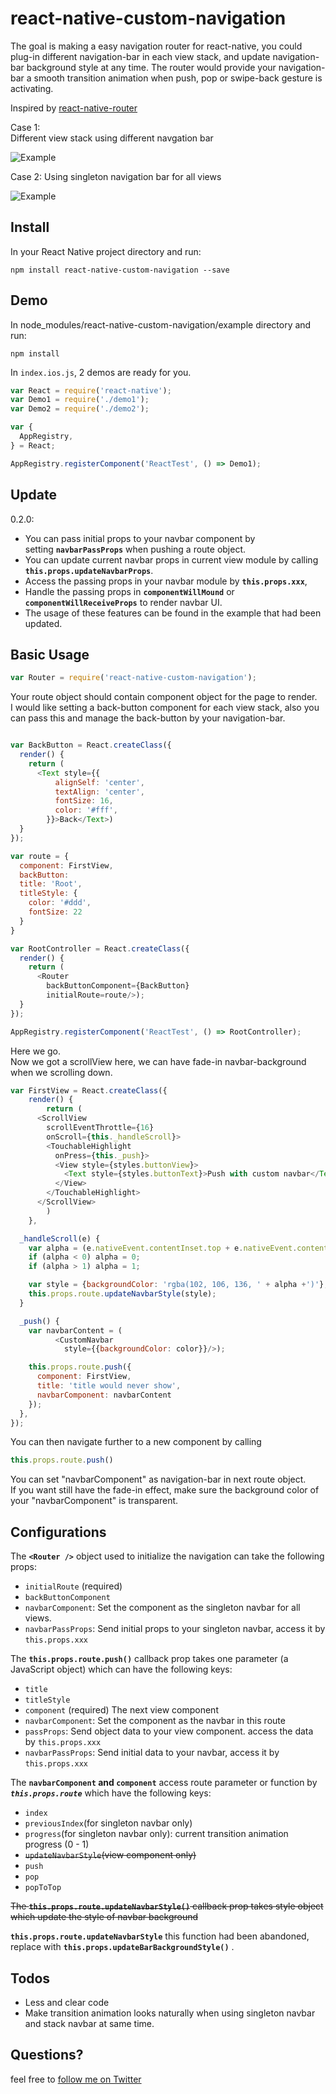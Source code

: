 react-native-custom-navigation
===================
The goal is making a easy navigation router for react-native, you could plug-in different navigation-bar in each view stack, and update navigation-bar background style at any time. The router would provide your navigation-bar a smooth transition animation when push, pop or swipe-back gesture is activating.

Inspired by [react-native-router](https://github.com/t4t5/react-native-router)

Case 1:  
Different view stack using different navgation bar  

![Example](https://www.dropbox.com/s/3jqguw37buhagu4/demo.gif?dl=1)  


Case 2:
Using singleton navigation bar for all views

![Example](https://www.dropbox.com/s/ik6i3x6m2bgirh5/demo2.gif?dl=1)



Install
-------

In your React Native project directory and run:

```npm install react-native-custom-navigation --save```



Demo
-------

In node_modules/react-native-custom-navigation/example directory and run:

```npm install```

In ```index.ios.js```, 2 demos are ready for you.


```javascript
var React = require('react-native');
var Demo1 = require('./demo1');
var Demo2 = require('./demo2');

var {
  AppRegistry,
} = React;

AppRegistry.registerComponent('ReactTest', () => Demo1);
```

Update
-------
0.2.0:    
- You can pass initial props to your navbar component by  
setting **`navbarPassProps`** when pushing a route object.  
- You can update current navbar props in current view module by calling **`this.props.updateNavbarProps`**.    
- Access the passing props in your navbar module by **`this.props.xxx`**,
- Handle the passing props in **`componentWillMound`** or **`componentWillReceiveProps`** to render navbar UI.
- The usage of these features can be found in the example that had been updated.


Basic Usage
-------

```javascript
var Router = require('react-native-custom-navigation');
```

Your route object should contain component object for the page to render.  
I would like setting a back-button component for each view stack, also you can pass this and manage the back-button by your navigation-bar.

```javascript

var BackButton = React.createClass({
  render() {
    return (
      <Text style={{
          alignSelf: 'center',
          textAlign: 'center',
          fontSize: 16,
          color: '#fff',
        }}>Back</Text>)
  }
});

var route = {
  component: FirstView,
  backButton:
  title: 'Root',
  titleStyle: {
    color: '#ddd',
    fontSize: 22
  }
}

var RootController = React.createClass({
  render() {
    return (
      <Router
        backButtonComponent={BackButton}
        initialRoute=route/>);
  }
});

AppRegistry.registerComponent('ReactTest', () => RootController);
```

Here we go.  
Now we got a scrollView here, we can have fade-in navbar-background when we scrolling down.

```javascript
var FirstView = React.createClass({
	render() {
		return (
      <ScrollView
        scrollEventThrottle={16}
        onScroll={this._handleScroll}>
        <TouchableHighlight
          onPress={this._push}>
          <View style={styles.buttonView}>
            <Text style={styles.buttonText}>Push with custom navbar</Text>
          </View>
        </TouchableHighlight>
      </ScrollView>
		)
	},

  _handleScroll(e) {
    var alpha = (e.nativeEvent.contentInset.top + e.nativeEvent.contentOffset.y) / 200;
    if (alpha < 0) alpha = 0;
    if (alpha > 1) alpha = 1;

    var style = {backgroundColor: 'rgba(102, 106, 136, ' + alpha +')'};
    this.props.route.updateNavbarStyle(style);
  }

  _push() {
    var navbarContent = (
          <CustomNavbar
            style={{backgroundColor: color}}/>);

    this.props.route.push({
      component: FirstView,
      title: 'title would never show',
      navbarComponent: navbarContent
    });
  },
});
```

You can then navigate further to a new component by calling  
```javascript
this.props.route.push()
```

You can set "navbarComponent" as navigation-bar in next route object.  
If you want still have the fade-in effect, make sure the background color of your "navbarComponent" is transparent.  


Configurations
--------------
The **`<Router />`** object used to initialize the navigation can take the following props:
- `initialRoute` (required)
- `backButtonComponent`
- `navbarComponent`: Set the component as the singleton navbar for all views. 
- `navbarPassProps`: Send initial props to your singleton navbar, access it by `this.props.xxx`

The **`this.props.route.push()`** callback prop takes one parameter (a JavaScript object) which can have the following keys:
- `title`
- `titleStyle`
- `component` (required) The next view component
- `navbarComponent`: Set the component as the navbar in this route  
- `passProps`: Send object data to your view component. access the data by `this.props.xxx`
- `navbarPassProps`: Send initial data to your navbar, access it by `this.props.xxx`

The **`navbarComponent` and `component`** access route parameter or function by ***`this.props.route`*** which have the following keys:
- `index`
- `previousIndex`(for singleton navbar only)
- `progress`(for singleton navbar only): current transition animation progress (0 - 1)
- ~~`updateNavbarStyle`(view component only)~~
- `push`
- `pop`
- `popToTop`

~~The **`this.props.route.updateNavbarStyle()`** callback prop takes style object which update the style of navbar background~~

**`this.props.route.updateNavbarStyle`** this function had been abandoned, replace with **`this.props.updateBarBackgroundStyle()`** . 


Todos
-------

- Less and clear code
- Make transition animation looks naturally when using singleton navbar and stack navbar at same time.

Questions?
---------
feel free to [follow me on Twitter](https://twitter.com/eatdami)